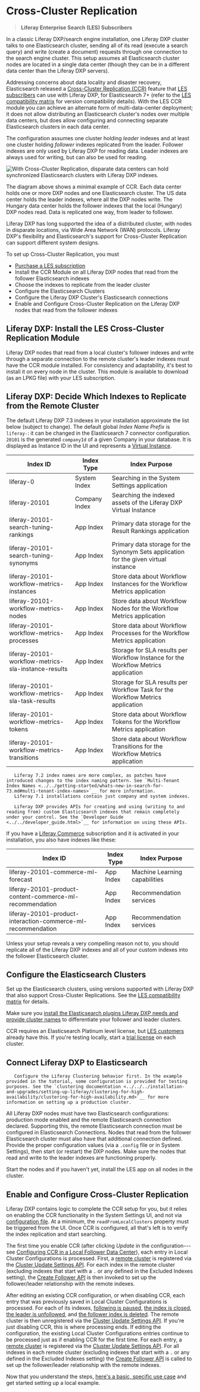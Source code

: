 # Cross-Cluster Replication

> **Liferay Enterprise Search (LES) Subscribers**

In a classic Liferay DXP/search engine installation, one Liferay DXP cluster talks to one Elasticsearch cluster, sending all of its read (execute a search query) and write (create a document) requests through one connection to the search engine cluster. This setup assumes all Elasticsearch cluster nodes are located in a single data center (though they can be in a different data center than the Liferay DXP servers).

Addressing concerns about data locality and disaster recovery, Elasticsearch released a [Cross-Cluster Replication (CCR)](https://www.elastic.co/guide/en/elasticsearch/reference/7.x/xpack-ccr.html) feature that [LES subscribers](https://www.liferay.com/products/dxp/enterprise-search) can use with Liferay DXP, for Elasticsearch 7+ (refer to the [LES compatibility matrix](https://help.liferay.com/hc/en-us/articles/360016511651#Liferay-Enterprise-Search) for version compatibility details). With the LES CCR module you can achieve an alternate form of multi-data-center deployment; it does not allow distributing an Elasticsearch cluster's nodes over multiple data centers, but does allow configuring and connecting separate Elasticsearch clusters in each data center. 

The configuration assumes one cluster holding _leader_ indexes and at least one cluster holding _follower_ indexes replicated from the leader. Follower indexes are only used by Liferay DXP for reading data. Leader indexes are always used for writing, but can also be used for reading. 

![With Cross-Cluster Replication, disparate data centers can hold synchronized Elasticsearch clusters with Liferay DXP indexes.](./cross-cluster-replication/images/01.png)

The diagram above shows a minimal example of CCR. Each data center holds one or more DXP nodes and one Elasticsearch cluster. The US data center holds the leader indexes, where all the DXP nodes write. The Hungary data center holds the follower indexes that the local (Hungary) DXP nodes read. Data is replicated one way, from leader to follower.

Liferay DXP has long supported the idea of a distributed cluster, with nodes in disparate locations, via Wide Area Network (WAN) protocols. Liferay DXP's flexibility and Elasticsearch's support for Cross-Cluster Replication can support different system designs.

To set up Cross-Cluster Replication, you must

- [Purchase a LES subscription](https://www.liferay.com/products/dxp/enterprise-search)
- Install the CCR Module on all Liferay DXP nodes that read from the follower Elasticsearch indexes
- Choose the indexes to replicate from the leader cluster
- Configure the Elasticsearch Clusters
- Configure the Liferay DXP Cluster's Elasticsearch connections
- Enable and Configure Cross-Cluster Replication on the Liferay DXP nodes that read from the follower indexes

## Liferay DXP: Install the LES Cross-Cluster Replication Module

Liferay DXP nodes that read from a local cluster's follower indexes and write through a separate connection to the remote cluster's leader indexes must have the CCR module installed. For consistency and adaptability, it's best to install it on every node in the cluster. This module is available to download (as an LPKG file) with your LES subscription.

##  Liferay DXP: Decide Which Indexes to Replicate from the Remote Cluster

The default Liferay DXP 7.3 indexes in your installation approximate the list below (subject to change). The default global *Index Name Prefix* is `liferay-`: it can be changed in the Elasticsearch 7 connector configuration. `20101` is the generated `companyId` of a given Company in your database. It is displayed as Instance ID in the UI and represents a [Virtual Instance](../../../system-administration/configuring-liferay/virtual_instances.md).

| Index ID                                              | Index Type    | Index Purpose |
| ----------------------------------------------------- | ------------- | ------------- |
| liferay-0                                             | System Index  | Searching in the System Settings application |
| liferay-20101                                         | Company Index | Searching the indexed assets of the Liferay DXP Virtual Instance |
| liferay-20101-search-tuning-rankings                  | App Index     | Primary data storage for the Result Rankings application |
| liferay-20101-search-tuning-synonyms                  | App Index     | Primary data storage for the Synonym Sets application for the given virtual instance |
| liferay-20101-workflow-metrics-instances              | App Index     | Store data about Workflow Instances for the Workflow Metrics application |
| liferay-20101-workflow-metrics-nodes                  | App Index     | Store data about Workflow Nodes for the Workflow Metrics application |
| liferay-20101-workflow-metrics-processes              | App Index     | Store data about Workflow Processes for the Workflow Metrics application |
| liferay-20101-workflow-metrics-sla-instance-results   | App Index     | Storage for SLA results per Workflow Instance for the Workflow Metrics application |
| liferay-20101-workflow-metrics-sla-task-results       | App Index     | Storage for SLA results per Workflow Task for the Workflow Metrics application |
| liferay-20101-workflow-metrics-tokens                 | App Index     | Store data about Workflow Tokens for the Workflow Metrics application |
| liferay-20101-workflow-metrics-transitions            | App Index     | Store data about Workflow Transitions for the Workflow Metrics application |

```important::
   Liferay 7.2 index names are more complex, as patches have introduced changes to the index naming pattern. See `Multi-Tenant Index Names <../../getting-started/whats-new-in-search-for-73.md#multi-tenant-index-names>`__ for more information.
   Liferay 7.1 installations contain just company and system indexes.
```

```note::
   Liferay DXP provides APIs for creating and using (writing to and reading from) custom Elasticsearch indexes that remain completely under your control. See the `Developer Guide <../../developer_guide.html>`__ for information on using these APIs.
```

If you have a [Liferay Commerce](https://www.liferay.com/products/commerce) subscription and it is activated in your installation, you also have indexes like these:

| Index ID                                                     | Index Type    | Index Purpose |
| ------------------------------------------------------------ | ------------- | ------------- |
| liferay-20101-commerce-ml-forecast                           | App Index     | Machine Learning capabilities |
| liferay-20101-product-content-commerce-ml-recommendation     | App Index     | Recommendation services       |
| liferay-20101-product-interaction-commerce-ml-recommendation | App Index     | Recommendation services       |

Unless your setup reveals a very compelling reason not to, you should replicate all of the Liferay DXP indexes and all of your custom indexes into the follower Elasticsearch cluster. 

## Configure the Elasticsearch Clusters

Set up the Elasticsearch clusters, using versions supported with Liferay DXP that also support Cross-Cluster Replications. See the [LES compatibility matrix](https://help.liferay.com/hc/en-us/articles/360016511651#Liferay-Enterprise-Search) for details.

Make sure you [install the Elasticsearch plugins Liferay DXP needs and provide cluster names](../../installing-and-upgrading-a-search-engine/elasticsearch/installing-elasticsearch.html#configure-elasticsearch) to differentiate your follower and leader clusters.

CCR requires an Elasticsearch Platinum level license, but [LES customers](../../liferay_enterprise_search.html) already have this. If you're testing locally, start a [trial license](https://www.elastic.co/guide/en/elasticsearch/reference/7.x/start-trial.html) on each cluster.

## Connect Liferay DXP to Elasticsearch

```important::
   Configure the Liferay Clustering behavior first. In the example provided in the tutorial, some configuration is provided for testing purposes. See the `clustering documentation <../../../installation-and-upgrades/setting-up-liferay/clustering-for-high-availability/clustering-for-high-availability.md>`__ for more information on setting up a production cluster.
```

All Liferay DXP nodes must have two Elasticsearch configurations: production mode enabled and the remote Elasticsearch connection declared. Supporting this, the remote Elasticsearch connection must be configured in Elasticsearch Connections. Nodes that read from the follower Elasticsearch cluster must also have that additional connection defined. Provide the proper configuration values (via a `.config` file or in System Settings), then start (or restart) the DXP nodes. Make sure the nodes that read and write to the leader indexes are functioning properly.

Start the nodes and if you haven't yet, install the LES app on all nodes in the cluster.

## Enable and Configure Cross-Cluster Replication

Liferay DXP contains logic to complete the CCR setup for you, but it relies on enabling the CCR functionality in the System Settings UI, and not via [configuration file](../../../system-administration/configuring-liferay/configuration-files-and-factories/using-configuration-files.md). At a minimum, the `readFromLocalClusters` property must be triggered from the UI. Once CCR is configured, all that's left is to verify the index replication and start searching.

The first time you enable CCR (after clicking _Update_ in the configuration---see [Configuring CCR in a Local Follower Data Center](./configuring-ccr-in-a-local-follower-data-center.md)), 
each entry in Local Cluster Configurations is processed. First, a [remote cluster](https://www.elastic.co/guide/en/elasticsearch/reference/7.x/modules-remote-clusters.html) is registered via the [Cluster Update Settings API](https://www.elastic.co/guide/en/elasticsearch/reference/7.x/cluster-update-settings.html). For each index in the remote cluster (excluding indexes that start with a `.` or any defined in the Excluded Indexes setting), the [Create Follower API](https://www.elastic.co/guide/en/elasticsearch/reference/7.x/ccr-put-follow.html) is then invoked to set up the follower/leader relationship with the remote indexes. 

After editing an existing CCR configuration, or when disabling CCR, each entry that was previously saved in Local Cluster Configurations is processed. For each of its indexes, [following is paused](https://www.elastic.co/guide/en/elasticsearch/reference/7.x/ccr-post-pause-follow.html), [the index is closed](https://www.elastic.co/guide/en/elasticsearch/reference/7.x/indices-close.html#indices-close), [the leader is unfollowed](https://www.elastic.co/guide/en/elasticsearch/reference/7.x/ccr-post-unfollow.html), and [the follower index is deleted](https://www.elastic.co/guide/en/elasticsearch/reference/7.x/indices-delete-index.html). The remote cluster is then unregistered via the [Cluster Update Settings API](https://www.elastic.co/guide/en/elasticsearch/reference/7.x/cluster-update-settings.html). If you're just disabling CCR, this is where processing ends. If editing the configuration, the existing Local Cluster Configurations entries continue to be processed just as if enabling CCR for the first time. For each entry, a [remote cluster](https://www.elastic.co/guide/en/elasticsearch/reference/7.x/modules-remote-clusters.html) is registered via the [Cluster Update Settings API](https://www.elastic.co/guide/en/elasticsearch/reference/7.x/cluster-update-settings.html). For all indexes in each remote cluster (excluding indexes that start with a `.` or any defined in the Excluded Indexes setting) the [Create Follower API](https://www.elastic.co/guide/en/elasticsearch/reference/7.x/ccr-put-follow.html) is called to set up the follower/leader relationship with the remote indexes.

Now that you understand the steps, [here's a basic, specific use case](./configuring-an-example-ccr-installation-replicating-between-data-centers.md) and get started setting up a local example.
